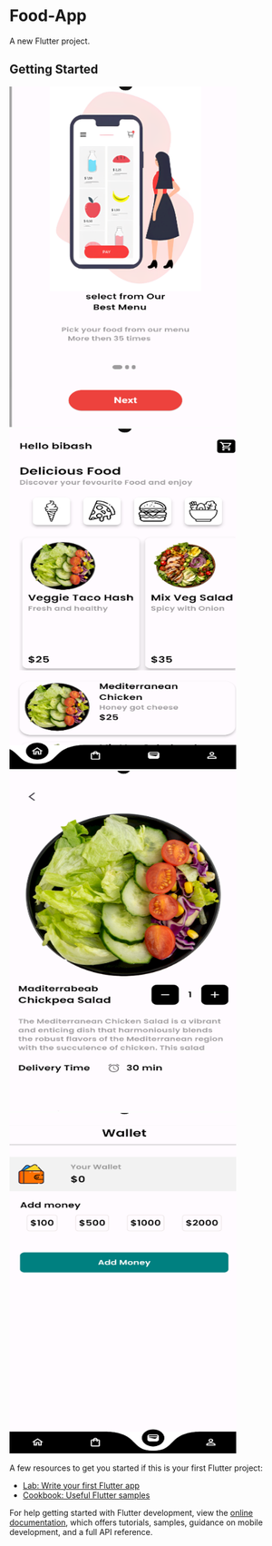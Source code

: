 # Food-App
A new Flutter project.

## Getting Started
<img src="https://github.com/Master-Bibash/Food-App-Design/blob/main/pictures/Screenshot%202023-11-19%20141336.png" width="400" height="600" />    <img src="https://github.com/Master-Bibash/Food-App-Design/blob/main/pictures/Screenshot%202023-11-19%20141408.png" data-canonical-src="https://gyazo.com/eb5c5741b6a9a16c692170a41a49c858.png" width="400" height="600" />   <img src="https://github.com/Master-Bibash/Food-App-Design/blob/main/pictures/Screenshot%202023-11-19%20141419.png" data-canonical-src="https://gyazo.com/eb5c5741b6a9a16c692170a41a49c858.png" width="400" height="600" /><img src="https://github.com/Master-Bibash/Food-App-Design/blob/main/pictures/Screenshot%202023-11-19%20141429.png" width="400" height="600" />


A few resources to get you started if this is your first Flutter project:

- [Lab: Write your first Flutter app](https://docs.flutter.dev/get-started/codelab)
- [Cookbook: Useful Flutter samples](https://docs.flutter.dev/cookbook)

For help getting started with Flutter development, view the
[online documentation](https://docs.flutter.dev/), which offers tutorials,
samples, guidance on mobile development, and a full API reference.
